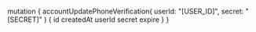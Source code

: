 mutation {
    accountUpdatePhoneVerification(
        userId: "[USER_ID]",
        secret: "[SECRET]"
    ) {
        id
        createdAt
        userId
        secret
        expire
    }
}
